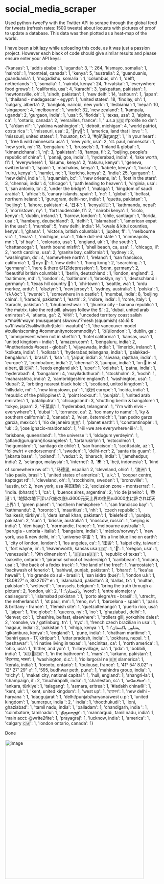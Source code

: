 # social_media_scraper
 Used python-tweePy with the Twitter API to scrape through the global feed for tweets (refresh rates: 1500 tweets)  about locusts with pictures of proof to update a database.  This data was then plotted as a heat-map of the world. 

I have been a bit lazy while uploading this code, as it was just a passion project.
However each black of code should give similar results and please ensure enter your API keys:


{'kansas': 1, 'addis ababa': 1, 'uganda': 3, '': 264, 'kismayo, somalia': 1, 'nairobi': 1, 'montréal, canada': 1, 'kenya': 5, 'australia': 2, 'guanduanis,  guanduania': 1, 'mogadishu, somalia ': 1, 'columbus, oh': 1, 'delft, netherlands ': 1, 'somalia': 1, 'nairobi, kenya': 24, 'hrvatska': 1, 'everywhere food grows': 1, 'california, usa': 4, 'karachi': 3, 'pakpattan, pakistan': 1, 'newtonsville, oh': 1, 'sindh, pakistan': 1, 'new delhi': 14, 'ashburn': 1, 'japan': 1, 'thailand - madagascar - egypt': 1, 'united states': 18, 'findlay, oh': 1, 'calgary, alberta': 2, 'bangkok, nairobi, new york': 1, 'lesbiania': 1, 'nepal': 10, 'singapore': 4, 'melbourne': 1, 'world': 32, 'new zealand': 1, 'kampala, uganda': 2, 'gurgaon, india': 1, 'usa': 5, 'florida': 1, 'texas, usa': 3, 'alpine, ca': 1, 'ontario, canada': 2, 'versailles, france': 1, ' u.s.a 🇺🇸  #prolife  no dm': 1, "a'dam nl": 1, 'yakima washington': 1, 'detroit, michigan': 4, 'world patriot, costa rica ': 1, 'missouri, usa': 2, '👿ny👿': 1, 'america, land that i love ': 1, 'missouri, united states': 1, 'houston, tx': 3, '#ņīňĵåşƫʋƞƫɀ': 1, 'in your heart': 1, 'free & wild minnesota usa': 1, 'new york, usa': 2, 'st. paul, minnesota': 1, 'new york, ny': 13, 'bengaluru ': 1, 'brussels': 3, 'finland & global': 1, 'kimanzichana': 1, 'nj': 3, 'pakistan': 18, 'tampa, fl': 2, "beijing, people's republic of china": 1, 'panaji, goa, india': 1, 'hyderabad, india': 4, 'lake worth, fl': 1, 'everywhere': 1, 'kisumu, kenya': 2, 'nakuru, kenya': 1, 'geneva, switzerland': 1, 'spain': 1, 'machakos, kenya': 1, 'kabete, kenya': 1, 'busia': 1, 'ruiru, kenya': 1, 'hamlet, nc': 1, 'kericho, kenya': 2, 'india': 25, 'gurgaon': 1, 'new delhi, india ': 1, 'squamish, bc': 1, 'new orleans, la': 1, 'lost in the stars': 3, 'chennai, india': 4, 'chicago': 1, 'path leading to heaven': 1, 'virginia, usa': 1, 'san antonio, tx': 2, 'under the bridge': 1, 'málaga': 1, 'kingdom of saudi arabia': 1, 'africa': 5, 'canary islands, spain': 1, 'nc': 1, 'global': 1, 'belfast, northern ireland': 1, 'gurugram, delhi-ncr, india': 1, 'quetta, pakistan': 1, 'beijing': 1, 'lahore, pakistan': 4, '日本': 1, 'kenya🇰🇪': 1, 'kathmandu, nepal': 7, 'morristown, ny': 1, 'fort lauderdale, fl': 2, ' nairobi kenya': 1, 'isiolo, kenya': 1, 'dublin, ireland.': 1, 'harrow, london': 1, 'chile, santiago': 1, 'florida, usa': 1, 'hamburg, deutschland': 3, 'delhi': 1, 'islamabad': 1, 'american expat in the uae': 1, 'mumbai': 5, 'new delhi, india': 14, 'kwale & kitui counties, kenya': 1, 'ghana': 1, 'victoria, british columbia': 1, 'jupiter, fl': 1, 'melbourne vic': 1, 'texas': 1, 'michigan, usa': 1, 'blue dot-red state ': 1, 'minneapolis, mn': 1, 'sf bay': 1, 'colorado, usa': 1, 'england, uk': 1, 'the south': 1, 'chattanooga': 1, 'earth bound misfit': 1, 'shell beach, ca, usa': 1, 'chicago, il': 2, 'north carolina, usa': 2, 'granite bay, california': 1, 'sydney': 2, 'washington, dc': 4, 'somewhere north': 1, 'ireland': 1, 'san francisco, california': 1, '🗽nyc 🍎': 1, 'new delhi ': 1, 'hong kong': 2, 'searching..': 1, 'germany': 1, 'here & there @121depression': 1, 'bonn, germany': 2, 'beautiful british columbia': 1, 'berlin, deutschland': 1, 'london, england': 3, 'baltimore, md': 1, 'london': 4, 'baltimore': 1, 'brooklyn, ny': 1, 'deutschland i germany': 1, 'texas hill country 🦇': 1, 'chi-town': 1, 'seattle, wa': 1, 'ordu merkez, ordu': 1, 'olsztyn': 1, 'new jersey': 1, 'sydney, australia': 1, 'polska': 1, 'ελλάς': 1, 'twente': 1, 'somewhere in  a castle': 1, 'mumbai, india': 8, 'beijing china': 1, 'karachi, pakistan': 1, 'earth': 2, 'indore, india': 1, 'rome, italy': 1, 'karachi, pakistan ': 1, 'bhubaneshwar ': 1, 'jhumka city - banana republic': 1, 'the matrix. take the red pill. always follow the $.': 2, 'dubai, united arab emirates': 4, 'atlanta, ga': 2, 'भारत': 1, "unceded territory coast salish xʷməθk'̓wəym (musqueam) skwxwu'́7mesh (squamish) stó:lō &   sə'li'lwətaʔ/səlilwittulh̓ (tsleil- waututh)": 1, 'the vancouver model #culleniscoming #communitynotcommodity': 1, '🇬🇧london': 1, 'dublin, ga': 1, 'omnipresent when not in sheffπ': 1, 'hotel california': 1, 'kansas, usa': 1, 'united kingdom - india': 1, 'amazon.com': 1, 'bengaluru, india': 2, '#netherlands #soest - global': 1, 'vijayawada, india': 1, 'limerick, ireland': 1, 'kolkata, india': 1, 'kolkata': 1, 'hyderabad,telangana, india': 1, 'palakkad-bengaluru': 1, 'brasil': 1, 'ksa ': 1, 'jaipur, india': 3, 'siwana, rajsthan, india': 1, 'europe': 2, 'coimbatore, india': 2, 'chennai': 3, 'jaunpur, india': 1, 'on 📲 in st. albert, 🆎 🇨🇦': 1, 'leeds england uk': 1, 'uper': 1, 'odisha': 1, 'patna, india': 1, 'hyderabad': 4, 'bangalore': 4, 'mayiladuthurai': 1, 'stockholm': 2, 'kochi': 1, 'maharashtra, india': 2, 'cambridgeshire england': 1, 'washington, usa': 1, 'dubai': 2, 'orbiting nearest black hole': 1, 'scotland, united kingdom': 1, 'hillsdale, mi': 1, 'new kingstown, pa': 1, '欧州 europe': 1, 'noida, india': 1, 'republic of the philippines': 2, 'point lookout': 1, 'punjab': 1, 'united arab emirates': 1, 'pataliputra': 1, 'chicagoland': 3, 'shuttling berlin & bangalore': 1, 'tokyo, japan': 2, '千葉県': 1, 'hyderabad, telangana': 1, "i'm with elvis - everywhere": 1, 'dubai ': 1, 'torrance, ca': 2, 'too many to name': 1, 'ky & southern california': 2, 'canada': 2, 'wien, österreich': 1, 'san pedro garza garcía, mexico': 1, 'rio de janeiro 🇧🇷': 1, 'planet earth': 1, 'constantinople': 1, 'uk': 3, 'jose ignacio-maldonado': 1, '⭐iii⭐we are everywhere⭐iii⭐': 1, 'brisbane, queensland': 1, 'the universe ': 1, 'olduğum yerdeyim': 1, 'jatland(gurugram)/losangeles': 1, 'tartarus\n\n': 1, 'estocolmo': 1, 'helgumsbro': 1, 'santiago de chile': 1, 'san francisco': 1, 'scottsdale, az': 1, 'follow/rt ≠ endorsement': 1, 'sweden': 1, 'delhi-ncr': 2, 'santa rita guam': 1, 'jakarta base': 1, 'poland': 1, 'vaduz': 2, 'bharuch, india': 1, 'jamshedpur, india': 2, 'selangor, malaysia': 1, 'internet': 3, '🌍    ': 1, 'beji, indonesia': 1, 'kind of somewhere nw of.': 1, '马德里, españa': 2, 'cleveland, ohio': 1, '澳洲': 1, 'são paulo, brasil': 1, 'united states of america': 1, 'u.k.': 1, 'cooper centre, kaptagat rd': 1, 'cleveland, oh': 1, 'stockholm, sweden': 1, 'bronxville': 1, 'austin, tx': 2, 'new york, usa 美国纽约': 2, 'exclusion zone - montserrat': 1, 'india. (bharat)': 1, 'ca': 1, 'buenos aires, argentina': 2, 'rio de janeiro': 1, '香港': 1, '地獄の地下深い穴底の底\u3000元天上界の住民\u3000主に許されば天上界': 1, 'green planet': 1, 'northern hemisphere ': 1, 'san francisco bay': 1, 'kathmandu': 2, 'toronto': 1, 'mauritius': 1, 'nh': 1, 'czech republic': 1, 'balıkesir, türkiye': 1, 'dera ismail khan, pakistan': 1, 'bielefeld': 1, 'punjab, pakistan': 2, 'sun': 1, 'brissie, australia': 1, 'moscow, russia': 1, 'beijing is india': 1, 'den haag': 1, 'normandie, france': 1, 'melbourne australia': 1, 'perugia - umbria - italia': 1, 'bangalore, india': 1, 'méxico/norway': 1, 'new york, usa  & new delhi, in': 1, 'universe    宇宙  ': 1, 'it’s a line blue line on earth': 1, 'city of london, london': 1, 'los angeles, ca': 1, '田舎': 1, 'taipei city, taiwan': 1, 'fort wayne, in': 1, 'leavenworth, kansas usa 🇺🇸': 1, '🗽': 1, 'oregon, usa': 1, 'venezuela': 1, '9th dimension': 1, '🇺🇸usa🇺🇸': 1, 'republic of texas': 1, 'oakville, ontario': 1, 'piramal school of leadership': 1, 'caribbean': 1, 'indiana, usa': 1, 'the back of a fedex truck': 1, 'the land of the free!': 1, 'narcostate': 1, 'backwash of fenerio': 1, 'sahiwal, punjab, pakistan': 1, 'bharat': 1, "kea'au hawaii": 1, 'rio grande do sul - brasil': 1, 'san isidro (bue)': 1, 'london u.k': 1, '13.0827° n, 80.2707° e': 1, 'islamabad, pakistan': 3, 'dallas, tx': 1, 'multan, pakistan': 1, 'weltweit': 1, 'brussels, belgium': 1, 'bring the truth through a picture': 2, 'london, uk': 2, 'پاکستان': 1, 'word': 1, 'entre alomejor y casiseguro': 1, 'islamabad pakistan ': 1, 'porto alegre/rs - brasil': 1, 'utrecht, the netherlands': 1, 'st paul, mn': 1, 'reno, nv': 1, 'barcelona - spain': 1, 'paris & brittany - france': 1, 'flemish site': 1, 'quetzaltenango': 1, 'puerto rico, usa': 1, 'jaipur': 1, 'the globe': 1, 'queens, ny': 1, 'no': 1, 'ghaziabad , delhi': 1, 'denver, co': 1, 'cheshire, belfast, elsewhere': 1, 'trollers gill, yorkshire dales': 2, 'roanoke, va / gatlinburg, tn': 1, 'nyc': 1, 'french czech brazilian in usa': 1, 'nagaur, india': 2, 'pakistan ': 1, 'vihiga, kenya ': 1, 'پشاور, پاکستان': 1, 'gikambura, kenya': 1, 'england': 1, 'pune, india': 1, 'chatham maritime': 1, 'bahiri gaun - 17, kirtipur': 1, 'uttar pradesh, india': 1, 'pokhara, nepal. ': 1, 'peshawar': 1, 'ri native living in texas': 1, 'encinitas, ca': 1, 'north america': 1, 'ohio, usa': 1, 'hither, and yon': 1, 'hillaryvillage, ca': 1, 'pdx': 1, 'bobbili, india': 1, '🇦🇺🔗🇵🇰': 1, 'in the bathroom': 1, 'mars': 1, 'larkano, pakistan': 1, 'हैदराबाद, भारत': 1, 'washington, d.c.': 1, 'rio largo/al ne 🇧🇷 slamérica': 1, 'kerala, india': 1, 'toronto, ontario': 1, 'toulouse, france': 1, '41° 54\' 8.02" n 12° 27\' 29" e': 1, '595, budhwar peth, pune': 1, 'mahindra group, india': 1, 'trichy': 1, 'makati city, national capital ': 1, 'hull, england': 1, 'shangri-la': 1, 'champaign, il': 2, 'tiruchirapalli, india': 1, 'charleston, sc': 1, 'மலேசியா': 1, 'ankara, türkiye': 1, 'talagang': 1, 'asmara, eritrea': 1, '#ladakh china😛': 1, 'kent, uk': 1, 'kent, united kingdom': 1, 'west up': 1, 'ছায়াপথ': 1, 'new delhi - haryana ': 1, 'idar,gujarat ': 1, 'delhi/punjab/haryana/west u.p': 1, 'united kingdom': 1, 'sumerpur, india ': 2, ' india': 1, 'thoothukudi': 1, 'loni, ghaziabad': 1, 'tamil nadu, india': 1, 'palladam': 1, 'chandigarh, india ': 1, 'coimbatore, tamilnadu': 1, 'திருவாரூர்': 1, 'mannargudi, tamil nadu, india': 1, 'main acct: @write2fite': 1, 'prayagraj': 1, 'lucknow, india': 1, 'america': 1, 'calgary 🇨🇦': 1, 'london ontario, canada': 1}

Done

<img width="452" alt="image" src="https://github.com/HB9398/social_media_scraper/assets/48625540/f731137c-620f-43b7-a125-0943fc57f7f5">
